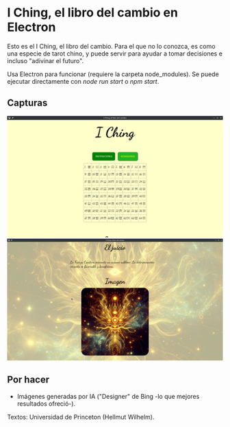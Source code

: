 # I Ching, el libro del cambio en Electron
<p>Esto es el I Ching, el libro del cambio. Para el que no lo conozca, es como una especie de tarot chino, y puede servir para ayudar a tomar decisiones e incluso "adivinar el futuro".</p>
<p>Usa Electron para funcionar (requiere la carpeta node_modules). Se puede ejecutar directamente con <i>node run start</i> o <i>npm start</i>.</p>

<h2>Capturas</h2>

<img src="capturas/captura-hexagramas.png">

<img src="capturas/captura-la-fuerza-creativa.png">

<h2>Por hacer</h2>
<ul>
  <li>Imágenes generadas por IA ("Designer" de Bing -lo que mejores resultados ofreció-).</li>
</ul>

<p>Textos: Universidad de Princeton (Hellmut Wilhelm).</p>

